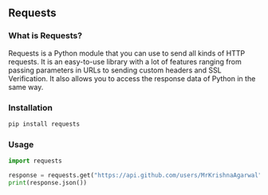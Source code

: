 ## Requests 

### What is Requests?

Requests is a Python module that you can use to send all kinds of HTTP requests. It is an easy-to-use library with a lot of features ranging from passing parameters in URLs to sending custom headers and SSL Verification. It also allows you to access the response data of Python in the same way.

### Installation

```bash
pip install requests
```

### Usage

```python
import requests

response = requests.get("https://api.github.com/users/MrKrishnaAgarwal")
print(response.json())
```
